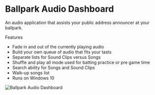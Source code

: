 # Ballpark Audio Dashboard
An audio application that assists your public address announcer at your ballpark.

Features
- Fade in and out of the currently playing audio
- Build your own queue of audio that fits your tasts
- Separate lists for Sound Clips versus Songs
- Shuffle and play all mode used for batting practice or pre game time
- Search ability for Songs and Sound Clips
- Walk-up songs list
- Runs on Windows 10

![Ballpark Audio Dashboard](ScreenCapture.PNG, "Screen capture of the Windows Application")

